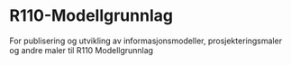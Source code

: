 # R110-Modellgrunnlag
For publisering og utvikling av informasjonsmodeller, prosjekteringsmaler og andre maler til R110 Modellgrunnlag
